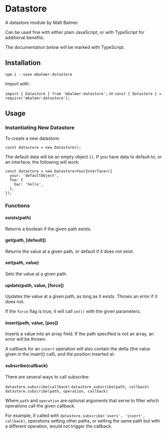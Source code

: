 # Datastore

A datastore module by Matt Balmer.

Can be used fine with either plain JavaScript, or with TypeScript for additional benefits.

The documentation below will be marked with TypeScript.

## Installation

`npm i --save mbalmer-datastore`

Import with:

`import { Datastore } from 'mbalmer-datastore';`
or
`const { Datastore } = require('mbalmer-datastore');`

## Usage

### Instantiating New Datastore

To create a new datastore:

    const datastore = new Datastore();

The default data will be an empty object `{}`. If you have data to default to, or an interface, the following will work:

    const datastore = new Datastore<YourInterface>({
      your: 'defaultObject',
      foo: {
        bar: 'hello',
      },
    });

### Functions

#### exists(path)

Returns a boolean if the given path exists.

#### get(path, \[default\])

Returns the value at a given path, or default if it does not exist.

#### set(path, value)

Sets the value at a given path.

#### update(path, value, \[force\])

Updates the value at a given path, as long as it exists. Throws an error if it does not.

If the `force` flag is true, it will call `set()` with the given parameters.

#### insert(path, value, \[pos\])

Inserts a value into an array field. If the path specified is not an array, an error will be thrown.

A callback for an `insert` operation will also contain the delta (the value given in the insert() call), and the position inserted at.

#### subscribe(callback)

There are several ways to call subscribe:

`datastore.subscribe(callback)`
`datastore.subscribe(path, callback)`
`datastore.subscribe(path, operation, callback)`

Where `path` and `operation` are optional arguments that serve to filter which operations call the given callback.

For example, if called with `datastore.subscribe('users', 'insert', callback)`, operations setting other paths, or setting the same path but with a different operation, would not trigger the callback.
